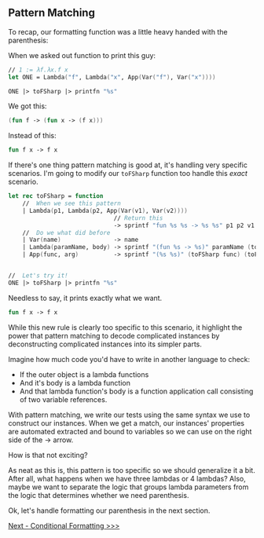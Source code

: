 ## Pattern Matching 

To recap, our formatting function was a little heavy handed with the parenthesis:

When we asked out function to print this guy:
```fsharp
// 1 := λf.λx.f x
let ONE = Lambda("f", Lambda("x", App(Var("f"), Var("x"))))

ONE |> toFSharp |> printfn "%s"  
```

We got this:

```fsharp
(fun f -> (fun x -> (f x)))
```

Instead of this:

```fsharp
fun f x -> f x
```

If there's one thing pattern matching is good at, it's handling very specific scenarios.  I'm going to modify our ```toFSharp``` function too handle this *exact* scenario.


```fsharp
let rec toFSharp = function
    //  When we see this pattern
    | Lambda(p1, Lambda(p2, App(Var(v1), Var(v2)))) 
                              // Return this
                              -> sprintf "fun %s %s -> %s %s" p1 p2 v1 v2
    //  Do we what did before
    | Var(name)               -> name
    | Lambda(paramName, body) -> sprintf "(fun %s -> %s)" paramName (toFSharp body)
    | App(func, arg)          -> sprintf "(%s %s)" (toFSharp func) (toFSharp arg)


//  Let's try it!
ONE |> toFSharp |> printfn "%s"   
```

Needless to say, it prints exactly what we want.

```fsharp
fun f x -> f x
```

While this new rule is clearly too specific to this scenario, it highlight the power that pattern matching to decode complicated instances by deconstructing complicated instances into its simpler parts.  

Imagine how much code you'd have to write in another language to check:

* If the outer object is a lambda functions
* And it's body is a lambda function
* And that lambda function's body is a function application call consisting of two variable references.

With pattern matching, we write our tests using the same syntax we use to construct our instances.   When we get a match, our instances' properties are automated extracted and bound to variables so we can use on the right side of the -> arrow.

How is that not exciting?

As neat as this is, this pattern is too specific so we should generalize it a bit.  
After all, what happens when we have three lambdas or 4 lambdas?  Also, maybe we want 
to separate the logic that groups lambda parameters from the logic that determines
whether we need parenthesis.

Ok, let's handle formatting our parenthesis in the next section.

[Next - Conditional Formatting >>>](04-conditional-formatting.md)
